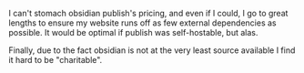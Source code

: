 I can't stomach obsidian publish's pricing, and even if I could, I go to great lengths to ensure my website runs off as few external dependencies as possible. It would be optimal if publish was self-hostable, but alas.

Finally, due to the fact obsidian is not at the very least source available I find it hard to be "charitable".